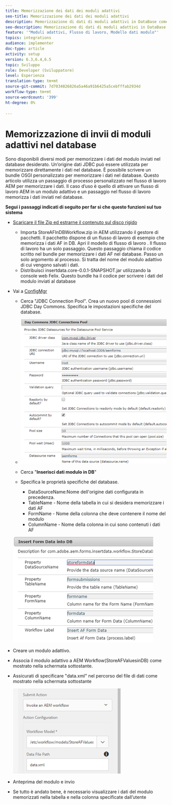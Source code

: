 ```yaml
---
title: Memorizzazione dei dati dei moduli adattivi
seo-title: Memorizzazione dei dati dei moduli adattivi
description: Memorizzazione di dati di moduli adattivi in DataBase come parte del flusso di lavoro AEM
seo-description: Memorizzazione di dati di moduli adattivi in DataBase come parte del flusso di lavoro AEM
feature: '"Moduli adattivi, Flusso di lavoro, Modello dati modulo"'
topics: integrations
audience: implementer
doc-type: article
activity: setup
version: 6.3,6.4,6.5
topic: Sviluppo
role: Developer (Sviluppatore)
level: Esperienza
translation-type: tm+mt
source-git-commit: 7d7034026826a5a46a91b6425a5cebfffab2934d
workflow-type: tm+mt
source-wordcount: '399'
ht-degree: 0%

---
```



# Memorizzazione di invii di moduli adattivi nel database

Sono disponibili diversi modi per memorizzare i dati del modulo inviati nel database desiderato. Un’origine dati JDBC può essere utilizzata per memorizzare direttamente i dati nel database. È possibile scrivere un bundle OSGI personalizzato per memorizzare i dati nel database. Questo articolo utilizza un passaggio di processo personalizzato nel flusso di lavoro AEM per memorizzare i dati.
Il caso d’uso è quello di attivare un flusso di lavoro AEM in un modulo adattivo e un passaggio nel flusso di lavoro memorizza i dati inviati nel database.

**Segui i passaggi indicati di seguito per far sì che questo funzioni sul tuo sistema**

* [Scaricare il file Zip ed estrarne il contenuto sul disco rigido](assets/storeafdataindb.zip)

   * Importa StoreAFInDBWorkflow.zip in AEM utilizzando il gestore di pacchetti. Il pacchetto dispone di un flusso di lavoro di esempio che memorizza i dati AF in DB. Apri il modello di flusso di lavoro . Il flusso di lavoro ha un solo passaggio. Questo passaggio chiama il codice scritto nel bundle per memorizzare i dati AF nel database. Passo un solo argomento al processo. Si tratta del nome del modulo adattivo di cui vengono salvati i dati.
   * Distribuisci insertdata.core-0.0.1-SNAPSHOT.jar utilizzando la console web Felix. Questo bundle ha il codice per scrivere i dati del modulo inviati al database

* Vai a [ConfigMgr](http://localhost:4502/system/console/configMgr)

   * Cerca &quot;JDBC Connection Pool&quot;. Crea un nuovo pool di connessioni JDBC Day Commons. Specifica le impostazioni specifiche del database.

   * ![pool di connessioni jdbc](assets/jdbc-connection-pool.png)
   * Cerca &quot;**Inserisci dati modulo in DB**&quot;
   * Specifica le proprietà specifiche del database.
      * DataSourceName:Nome dell&#39;origine dati configurata in precedenza.
      * TableName - Nome della tabella in cui si desidera memorizzare i dati AF
      * FormName - Nome della colonna che deve contenere il nome del modulo
      * ColumnName - Nome della colonna in cui sono contenuti i dati AF

   ![insertdata](assets/insertdata.PNG)

* Creare un modulo adattivo.

* Associa il modulo adattivo a AEM Workflow(StoreAFValuesinDB) come mostrato nella schermata sottostante.

* Assicurati di specificare &quot;data.xml&quot; nel percorso del file di dati come mostrato nella schermata sottostante

   ![presentazione](assets/submissionafforms.png)

* Anteprima del modulo e invio

* Se tutto è andato bene, è necessario visualizzare i dati del modulo memorizzati nella tabella e nella colonna specificate dall’utente




